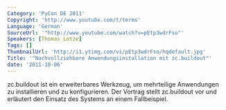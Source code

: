 ```yaml
---
Category: 'PyCon DE 2011'
Copyright: 'http://www.youtube.com/t/terms'
Language: 'German'
SourceUrl: '"http://www.youtube.com/watch?v=pEtp3wdrFso"'
Speakers: [Thomas Lotze]
Tags: []
ThumbnailUrl: 'http://i1.ytimg.com/vi/pEtp3wdrFso/hqdefault.jpg'
Title: '"Nachvollziehbare Anwendungsinstallation mit zc.buildout"'
date: '2011-10-06'
---
```

zc.buildout ist ein erweiterbares Werkzeug, um mehrteilige Anwendungen zu installieren und zu konfigurieren. Der Vortrag stellt zc.buildout vor und erläutert den Einsatz des Systems an einem Fallbeispiel.
